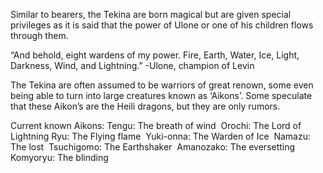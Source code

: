 Similar to bearers, the Tekina are born magical but are given special privileges as it is said that the power of Ulone or one of his children flows through them.

“And behold, eight wardens of my power. Fire, Earth, Water, Ice, Light, Darkness, Wind, and Lightning.” -Ulone, champion of Levin

The Tekina are often assumed to be warriors of great renown, some even being able to turn into large creatures known as ‘Aikons’. Some speculate that these Aikon’s are the Heili dragons, but they are only rumors. 

Current known Aikons:
Tengu: The breath of wind 
Orochi: The Lord of Lightning
Ryu: The Flying flame 
Yuki-onna: The Warden of Ice 
Namazu: The lost 
Tsuchigomo: The Earthshaker 
Amanozako: The eversetting 
Komyoryu: The blinding 